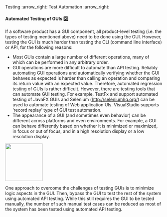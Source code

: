 <link rel="stylesheet" href="{{baseUrl}}/css/textbook.css">

<div class="website-content">

<div id="path">Testing :arrow_right: Test Automation :arrow_right:</div>

<div id="title">

#### Automated Testing of GUIs :two:

</div>

<div id="body">

If a software product has a GUI component, all product-level testing (i.e. the types of testing mentioned above) need to be done using the GUI. However, testing the GUI is much harder than testing the CLI (command line interface) or API, for the following reasons:

* Most GUIs contain a large number of different operations, many of which can be performed in any arbitrary order.
* GUI operations are more difficult to automate than API testing. Reliably automating GUI operations and automatically verifying whether the GUI behaves as expected is harder than calling an operation and comparing its return value with an expected value. Therefore, automated regression testing of GUIs is rather difficult. However, there are testing tools that can automate GUI testing. For example, TestFx and support automated testing of JavaFX GUIs and Selenium (http://seleniumhq.org/) can be used to automate testing of Web application UIs. VisualStudio supports ‘record replay’ type of GUI test automation.
* The appearance of a GUI (and sometimes even behavior) can be different across platforms and even environments. For example, a GUI can behave differently based on whether it is minimized or maximized, in focus or out of focus, and in a high resolution display or a low resolution display.

<img src="{{baseUrl}}/testing/testAutomation/testingGuis/images/diagram.png" height="120" />
<p/>

One approach to overcome the challenges of testing GUIs is to minimize logic aspects in the GUI. Then, bypass the GUI to test the rest of the system using automated API testing. While this still requires the GUI to be tested manually, the number of such manual test cases can be reduced as most of the system has been tested using automated API testing.

</div>

<div id="extras">

<include src="exercises.md" />

<div>

</div>
